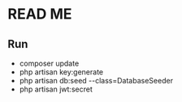 # READ ME

## Run

- composer update
- php artisan key:generate
- php artisan db:seed --class=DatabaseSeeder
- php artisan jwt:secret
